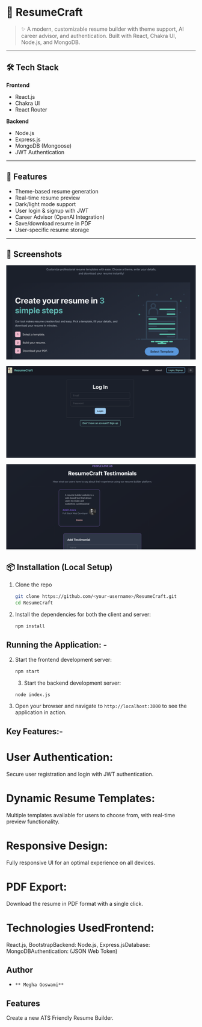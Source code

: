 
# 📄 ResumeCraft

> ✨ A modern, customizable resume builder with theme support, AI career advisor, and authentication. Built with React, Chakra UI, Node.js, and MongoDB.

---

## 🛠️ Tech Stack

**Frontend**
- React.js  
- Chakra UI  
- React Router  

**Backend**
- Node.js  
- Express.js  
- MongoDB (Mongoose)  
- JWT Authentication  

---

## 🔐 Features

-  Theme-based resume generation  
-  Real-time resume preview  
-  Dark/light mode support   
- User login & signup with JWT 
- Career Advisor (OpenAI Integration) 
- Save/download resume in PDF  
- User-specific resume storage  

---

## 📸 Screenshots


![Home Page](./screenshots/img2.png)


![Login](./screenshots/img1.png)


![About](./screenshots/img3.png)




## 📦 Installation (Local Setup)

1. Clone the repo
   ```bash
   git clone https://github.com/<your-username>/ResumeCraft.git
   cd ResumeCraft

2. Install the dependencies for both the client and server:
   ```bash
   npm install
   ```

## Running the Application: -

2. Start the frontend development server:
   ```bash
   npm start
   ```

   3. Start the backend development server:
   ```bash
   node index.js
   ```

4. Open your browser and navigate to `http://localhost:3000` to see the application in action.



## Key Features:- 

# User Authentication: 
Secure user registration and login with JWT authentication.

# Dynamic Resume Templates:
Multiple templates available for users to choose from, with real-time preview functionality.

# Responsive Design: 
Fully responsive UI for an optimal experience on all devices.

# PDF Export: 
Download the resume in PDF format with a single click.

# Technologies UsedFrontend: 
React.js, BootstrapBackend: Node.js, Express.jsDatabase: MongoDBAuthentication:  (JSON Web Token)


## Author
-     ** Megha Goswami**

## Features

Create a new ATS Friendly Resume Builder.



  


